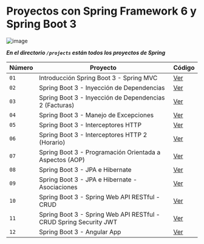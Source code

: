 # Proyectos con Spring Framework 6 y Spring Boot 3

![image](https://github.com/dieegoludee/spring-repository/assets/127766535/cdc65a1b-45a5-493d-b953-2fccf42a447d)


***En el directorio `/projects` están todos los proyectos de Spring***

| Número  | Proyecto | Código |
| ------------- | ------------- | ------------- |
| `01`  | Introducción Spring Boot 3 - Spring MVC  | [Ver](https://github.com/dieegoludee/spring-repository/tree/main/projects/springboot-web)  |
| `02`  | Spring Boot 3 - Inyección de Dependencias  | [Ver](https://github.com/dieegoludee/spring-repository/tree/main/projects/springboot-ioc)  |
| `03`  | Spring Boot 3 - Inyección de Dependencias 2 (Facturas)  | [Ver](https://github.com/dieegoludee/spring-repository/tree/main/projects/springboot-difactura)  |
| `04`  | Spring Boot 3 - Manejo de Excepciones  | [Ver](https://github.com/dieegoludee/spring-repository/tree/main/projects/springboot-error)  |
| `05`  | Spring Boot 3 - Interceptores HTTP  | [Ver](https://github.com/dieegoludee/spring-repository/tree/main/projects/springboot-interceptor)  |
| `06`  | Spring Boot 3 - Interceptores HTTP 2 (Horario)  | [Ver](https://github.com/dieegoludee/spring-repository/tree/main/projects/springboot-horario)  |
| `07`  | Spring Boot 3 - Programación Orientada a Aspectos (AOP)  | [Ver](https://github.com/dieegoludee/spring-repository/tree/main/projects/springboot-aop)  |
| `08`  | Spring Boot 3 - JPA e Hibernate  | [Ver](https://github.com/dieegoludee/spring-repository/tree/main/projects/springboot-jpa)  |
| `09`  | Spring Boot 3 - JPA e Hibernate - Asociaciones  | [Ver](https://github.com/dieegoludee/spring-repository/tree/main/projects/springboot-jpa-relationship)  |
| `10`  | Spring Boot 3 - Spring Web API RESTful - CRUD  | [Ver](https://github.com/dieegoludee/spring-repository/tree/main/projects/springboot-crud)  |
| `11`  | Spring Boot 3 - Spring Web API RESTful - CRUD Spring Security JWT  | [Ver](https://github.com/dieegoludee/spring-repository/tree/main/projects/springboot-crud-security)  |
| `12`  | Spring Boot 3 - Angular App  | [Ver](https://github.com/dieegoludee/spring-repository/tree/main/projects/angular-app)  |

